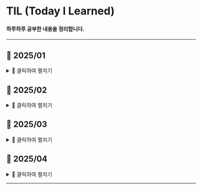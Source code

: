 # TIL (Today I Learned)

#### 하루하루 공부한 내용을 정리합니다.
---
## 📅 2025/01
<details>
<summary> 📂 클릭하여 펼치기 </summary>
2025.01.16. - docs [Git](/TIL/Git/Git.md) , [Git branch](/TIL/Git/GitBranch.md)

2025.01.17. - docs [Git reset](/TIL/Git/GitReset.md) , [Git revert](/TIL/Git/GitRevert.md)

2025.01.21. - docs [Python_Basic_syntax.md](/TIL/Python/Python_Basic_syntax.md) docs [Deepcopy](/TIL/Python/Deepcopy.md)

2025.01.22. - docs [Functions](/TIL/Python/Functions.md)

2025.01.23. - docs [Module](/TIL/Python/Module.md) docs [Control_ Statement](/TIL/Python/Control_Statement.md)
docs [Enumerate](/TIL/Python/Enumerate.md)

2025.01.24. - docs [Data_Structure](/TIL/Python/Data_Structure.md)

2025.01.25. - docs [Reverse_pop(index)](/TIL/Python/Reverse_pop(index).md)

2025.01.27. - feat [problem](/TIL/Python/problem/)
</details>

## 📅 2025/02
<details> 
<summary> 📂 클릭하여 펼치기 </summary>
2025.02.03. - docs [OOP1](/TIL/Python/OOP1.md)

2025.02.04. - docs [OOP2](/TIL/Python/OOP2.md) docs [Exception](/TIL/Python/Exception.md)

2025.02.05 - feat [Algorithm_Problem_Solving](Algorithm_Problem_Solving/) docs [APS_Basic](TIL/APS_Basic.md)

2025.02.06 - docs [APS_Basic](TIL/APS_Basic.md) solve [1206_view](Algorithm_Problem_Solving/250205/1206_view.py)

2025.02.07 - solve [250207](Algorithm_Problem_Solving/250207/) docs [APS_Subset_sum](TIL/APS_Subset_sum.md)

2025.02.09 - solve [250209](Algorithm_Problem_Solving/250209/)

2025.02.10 - docs [APS_Search](TIL/APS_Search.md) docs [APS_Selection_Sort](TIL/APS_Selection_Sort.md)
solve [250210](Algorithm_Problem_Solving/250210/)

2025.02.11. - docs [APS_String](TIL/APS_String.md) solve [250211](Algorithm_Problem_Solving/250211/)

2025.02.12. - docs [APS_Pattern](TIL/APS_Pattern.md) docs [kmp](Algorithm_Problem_Solving/250212/kmp.py) docs [pattern_1](Algorithm_Problem_Solving/250212/pattern_1.py) docs [pattern_2](Algorithm_Problem_Solving/250212/pattern_2.py) solve [250212](Algorithm_Problem_Solving/250212)

2025.02.13. - docs [APS_Stack](TIL/APS_Stack.md) solve [250213](Algorithm_Problem_Solving/250213)

2025.02.14. - docs [APS_DP_DFS](TIL/APS_DP_DFS.md) docs [APS_Memoization](TIL/APS_Memoization.md) solve [250214](Algorithm_Problem_Solving/250214)

2025.02.15. - solve [250215](Algorithm_Problem_Solving/250215)

2025.02.16. - review [250216](Algorithm_Problem_Solving/250216)

2025.02.17. docs [APS_Backtracking](TIL/APS_Backtracking.md) solve [250217](Algorithm_Problem_Solving/250217)

2025.02.18. docs [SW_test_review](Algorithm_Problem_Solving/250218/SW_test_review.md) solve [250218](Algorithm_Problem_Solving/250218)

2025.02.19. docs [APS_Queue](TIL/APS_Queue.md) solve [250219](Algorithm_Problem_Solving/250219)

2025.02.20. docs [APS_BFS](TIL/APS_BFS.md) solve [250220](Algorithm_Problem_Solving/250220)

2025.02.21. docs [Web](TIL/Web.md)

2025.02.23. dcos [pocketball](Algorithm_Problem_Solving/250223/pocketball.py) - 일타싸피

2025.02.25. docs [Web_02](TIL/Web_02.md) solve [250225](Algorithm_Problem_Solving/250225)

2025.02.26. docs [Bootstrap](TIL/Bootstrap.md)

2025.02.27. docs [Responsive_Web](/DevStudy/TIL/Responsive_Web.md)

2025.02.28. solve [250228](Algorithm_Problem_Solving/250228)
</details>

## 📅 2025/03
<details> 
<summary> 📂 클릭하여 펼치기 </summary>
2025.03.01. solve [250301](Algorithm_Problem_Solving/250301)

2025.03.02. solve [250302](Algorithm_Problem_Solving/250302)

2025.03.03. solve [250303](Algorithm_Problem_Solving/250303)

2025.03.04. solve [250304](Algorithm_Problem_Solving/250304)

2025.03.05. docs [APS_Binary_Tree](TIL/APS_Binary_Tree.md)

2025.03.06. docs [CS_Complexity](TIL/CS_Complexity.md) docs [Positional_numeral_systems](TIL/Positional_numeral_systems.md)

2025.03.07. docs [Bit_operation](TIL/Bit_operation.md) docs [Float](TIL/Float.md) solve [250307](Algorithm_Problem_Solving/250307)

2025.03.08. solve [250308](Algorithm_Problem_Solving/250308)

2025.03.09. solve [250309](Algorithm_Problem_Solving/250309)

2025.03.10. solve [250310](Algorithm_Problem_Solving/250310)

2025.03.12. solve [250312](Algorithm_Problem_Solving/250312) 

2025.03.13. solve [250313](Algorithm_Problem_Solving/250313)

2025.03.14. solve [250314](Algorithm_Problem_Solving/250314)

2025.03.16. solve [250316](Algorithm_Problem_Solving/250316)

2025.03.17. docs [APS_Divide_and_Conquer](TIL/APS_Divide_and_Conquer.md) solve [250317](Algorithm_Problem_Solving/250317)

2025.03.18. docs [APS_Backtracking](TIL/APS_Backtracking.md) solve [250318](/Algorithm_Problem_Solving/250318)

2025.03.19. docs [APS_Union_Find](TIL/APS_Union_Find.md) docs [APS_Graph_Basic](TIL/APS_Graph_Basic.md) solve [250319](Algorithm_Problem_Solving/250319)

2025.03.20. docs [APS_Graph](TIL/APS_Grahp.md) solve [250320](Algorithm_Problem_Solving/253020)

2025.03.21. solve [250321](Algorithm_Problem_Solving/250321)

2025.03.24. docs [Djnago](Django/Django_Basic.md)

2025.03.25. docs [Django_Template&URLs](Django/Django_Template&URLs.md)

2025.03.26. docs [Django_Model](Django/Django_Model.md) online [250326](Django/onsill/day_3_20250326/)

2025.03.27. docs [Django_ORM](Django/Djang_ORM.md) online [250327](Django/onsill/day_4_20250327/)

2025.03.28. docs [Django_ORM_with_view](Django/Django_ORM_with_view.md) online [250328](Django/onsill/day_5_20250328/) solve [250328](Algorithm_Problem_Solving/250328)

2025.03.30. solve [250330](Algorithm_Problem_Solving/250330)

2025.03.31. docs [Django_Form](Django/Django_Form.md)
</details>

## 📅 2025/04
<details> 
<summary> 📂 클릭하여 펼치기 </summary>
2025.04.01. docs [Django_Static_files](Django/Django_Static_files.md)

2025.04.02. docs [Authentication_Sysytem](Django/Authentication_System.md)

2025.04.03. docs [Authentication_Sysytem2](Django/Authentication_System2.md)

2025.04.04. docs [project_3](Django/pjt_03/)

2025.04.07. docs [DB_basic](DB_study/DB_basic.md) docs [SQL](DB_study/SQL.md) online [250407](DB_study/onsill/day_1_20250407)
</details>

---
